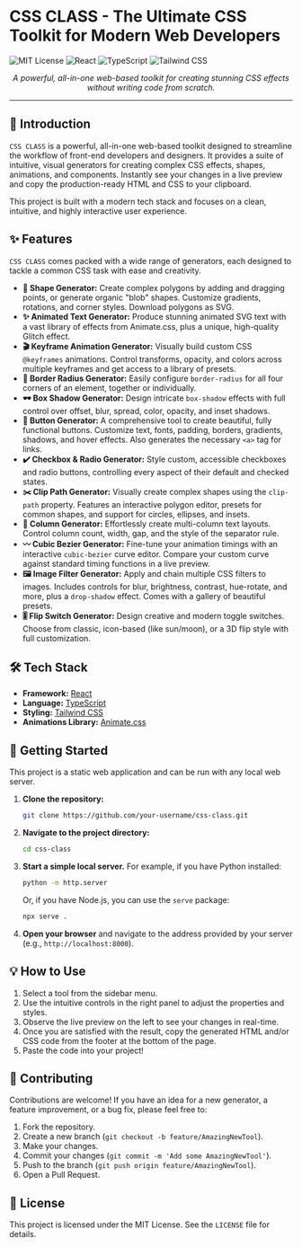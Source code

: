 # CSS CLASS - The Ultimate CSS Toolkit for Modern Web Developers

![MIT License](https://img.shields.io/badge/License-MIT-blue.svg)
![React](https://img.shields.io/badge/React-19-blue?logo=react)
![TypeScript](https://img.shields.io/badge/TypeScript-5.2-blue?logo=typescript)
![Tailwind CSS](https://img.shields.io/badge/Tailwind_CSS-3-blue?logo=tailwindcss)

<!-- Add a screenshot or GIF of the application in action here -->
<p align="center">
  <em>A powerful, all-in-one web-based toolkit for creating stunning CSS effects without writing code from scratch.</em>
</p>

---

## 🚀 Introduction

`CSS CLASS` is a powerful, all-in-one web-based toolkit designed to streamline the workflow of front-end developers and designers. It provides a suite of intuitive, visual generators for creating complex CSS effects, shapes, animations, and components. Instantly see your changes in a live preview and copy the production-ready HTML and CSS to your clipboard.

This project is built with a modern tech stack and focuses on a clean, intuitive, and highly interactive user experience.

## ✨ Features

`CSS CLASS` comes packed with a wide range of generators, each designed to tackle a common CSS task with ease and creativity.

*   **🎨 Shape Generator:** Create complex polygons by adding and dragging points, or generate organic "blob" shapes. Customize gradients, rotations, and corner styles. Download polygons as SVG.
*   **✨ Animated Text Generator:** Produce stunning animated SVG text with a vast library of effects from Animate.css, plus a unique, high-quality Glitch effect.
*   **🎬 Keyframe Animation Generator:** Visually build custom CSS `@keyframes` animations. Control transforms, opacity, and colors across multiple keyframes and get access to a library of presets.
*   **📐 Border Radius Generator:** Easily configure `border-radius` for all four corners of an element, together or individually.
*   **🕶️ Box Shadow Generator:** Design intricate `box-shadow` effects with full control over offset, blur, spread, color, opacity, and inset shadows.
*   **🔘 Button Generator:** A comprehensive tool to create beautiful, fully functional buttons. Customize text, fonts, padding, borders, gradients, shadows, and hover effects. Also generates the necessary `<a>` tag for links.
*   **✔️ Checkbox & Radio Generator:** Style custom, accessible checkboxes and radio buttons, controlling every aspect of their default and checked states.
*   **✂️ Clip Path Generator:** Visually create complex shapes using the `clip-path` property. Features an interactive polygon editor, presets for common shapes, and support for circles, ellipses, and insets.
*   **📰 Column Generator:** Effortlessly create multi-column text layouts. Control column count, width, gap, and the style of the separator rule.
*   **〰️ Cubic Bezier Generator:** Fine-tune your animation timings with an interactive `cubic-bezier` curve editor. Compare your custom curve against standard timing functions in a live preview.
*   **🖼️ Image Filter Generator:** Apply and chain multiple CSS filters to images. Includes controls for blur, brightness, contrast, hue-rotate, and more, plus a `drop-shadow` effect. Comes with a gallery of beautiful presets.
*   **🎚️ Flip Switch Generator:** Design creative and modern toggle switches. Choose from classic, icon-based (like sun/moon), or a 3D flip style with full customization.

## 🛠️ Tech Stack

*   **Framework:** [React](https://react.dev/)
*   **Language:** [TypeScript](https://www.typescriptlang.org/)
*   **Styling:** [Tailwind CSS](https://tailwindcss.com/)
*   **Animations Library:** [Animate.css](https://animate.style/)

## 🏁 Getting Started

This project is a static web application and can be run with any local web server.

1.  **Clone the repository:**
    ```bash
    git clone https://github.com/your-username/css-class.git
    ```
2.  **Navigate to the project directory:**
    ```bash
    cd css-class
    ```
3.  **Start a simple local server.**
    For example, if you have Python installed:
    ```bash
    python -m http.server
    ```
    Or, if you have Node.js, you can use the `serve` package:
    ```bash
    npx serve .
    ```
4.  **Open your browser** and navigate to the address provided by your server (e.g., `http://localhost:8000`).

## 💡 How to Use

1.  Select a tool from the sidebar menu.
2.  Use the intuitive controls in the right panel to adjust the properties and styles.
3.  Observe the live preview on the left to see your changes in real-time.
4.  Once you are satisfied with the result, copy the generated HTML and/or CSS code from the footer at the bottom of the page.
5.  Paste the code into your project!

## 🤝 Contributing

Contributions are welcome! If you have an idea for a new generator, a feature improvement, or a bug fix, please feel free to:

1.  Fork the repository.
2.  Create a new branch (`git checkout -b feature/AmazingNewTool`).
3.  Make your changes.
4.  Commit your changes (`git commit -m 'Add some AmazingNewTool'`).
5.  Push to the branch (`git push origin feature/AmazingNewTool`).
6.  Open a Pull Request.

## 📄 License

This project is licensed under the MIT License. See the `LICENSE` file for details.
